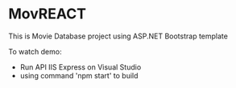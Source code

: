 # MovREACT
This is Movie Database project using ASP.NET Bootstrap template

To watch demo:
- Run API IIS Express on Visual Studio
- using command 'npm start' to build
